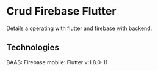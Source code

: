 # Crud Firebase Flutter

Details a operating with flutter and firebase with backend.

## Technologies

BAAS: Firebase
mobile: Flutter v:1.8.0-11



